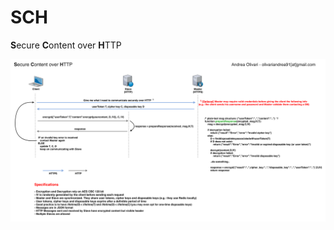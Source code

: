 # SCH
<b>S</b>ecure <b>C</b>ontent over <b>H</b>TTP

![alt tag](https://github.com/AndreaLVR/SCH/blob/master/diagram.png)
